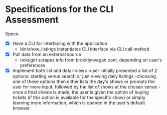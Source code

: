 # Specifications for the CLI Assessment

Specs:
- [x] Have a CLI for interfacing with the application
  - bin/show_listings instantiates CLI interface via CLI.call method
- [x] Pull data from an external source
  - nokogiri scrapes info from brooklynvegan.com, depending on user's preferences
- [x] Implement both list and detail views
  -user initially presented a list of 2 options: starting venue search or just viewing daily listings
  -choosing one of these options then either lists the day's shows or prompts the user for more input, followed by the list of shows at the chosen venue
  -once a final choice is made, the user is given the option of buying tickets (if this option is available for the specific show) or simply learning more information, which is opened in the user's default browser.
